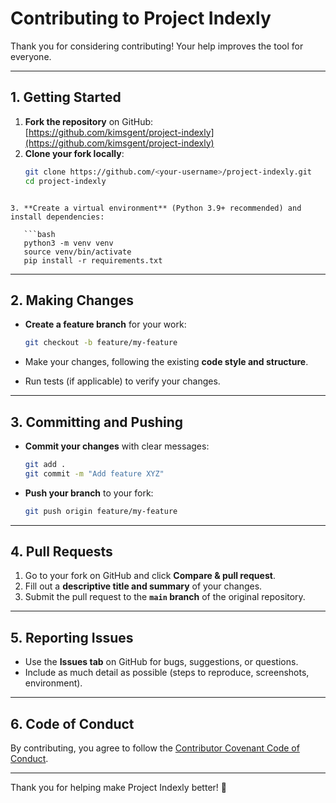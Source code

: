 # Contributing to Project Indexly

Thank you for considering contributing! Your help improves the tool for everyone.

---

## 1. Getting Started

1. **Fork the repository** on GitHub:  
   [https://github.com/kimsgent/project-indexly](https://github.com/kimsgent/project-indexly)
2. **Clone your fork locally**:  
   ```bash
   git clone https://github.com/<your-username>/project-indexly.git
   cd project-indexly
```

3. **Create a virtual environment** (Python 3.9+ recommended) and install dependencies:

   ```bash
   python3 -m venv venv
   source venv/bin/activate
   pip install -r requirements.txt
   ```

---

## 2. Making Changes

* **Create a feature branch** for your work:

  ```bash
  git checkout -b feature/my-feature
  ```
* Make your changes, following the existing **code style and structure**.
* Run tests (if applicable) to verify your changes.

---

## 3. Committing and Pushing

* **Commit your changes** with clear messages:

  ```bash
  git add .
  git commit -m "Add feature XYZ"
  ```
* **Push your branch** to your fork:

  ```bash
  git push origin feature/my-feature
  ```

---

## 4. Pull Requests

1. Go to your fork on GitHub and click **Compare & pull request**.
2. Fill out a **descriptive title and summary** of your changes.
3. Submit the pull request to the **`main` branch** of the original repository.

---

## 5. Reporting Issues

* Use the **Issues tab** on GitHub for bugs, suggestions, or questions.
* Include as much detail as possible (steps to reproduce, screenshots, environment).

---

## 6. Code of Conduct

By contributing, you agree to follow the [Contributor Covenant Code of Conduct](https://www.contributor-covenant.org/).

---

Thank you for helping make Project Indexly better! 🚀

````

